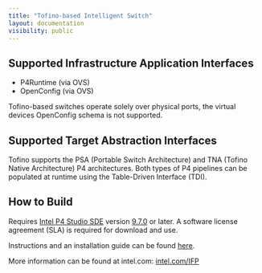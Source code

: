 ```yaml
---
title: "Tofino-based Intelligent Switch"
layout: documentation
visibility: public
---
```


## Supported Infrastructure Application Interfaces ##

 - P4Runtime (via OVS)
 - OpenConfig (via OVS)

Tofino-based switches operate solely over physical ports, the virtual devices OpenConfig schema is not supported.

## Supported Target Abstraction Interfaces ##

Tofino supports the PSA (Portable Switch Architecture) and TNA (Tofino Native Architecture) P4 architectures.  Both types of P4 pipelines can be populated at runtime using the Table-Driven Interface (TDI).
 
## How to Build ##

Requires [Intel P4 Studio SDE](https://www.intel.com/content/www/us/en/secure/confidential/collections/programmable-ethernet-switch-products/p4-suite/p4-studio.html?s=Newest "P4 Studio Download") version [9.7.0](https://cdrdv2.intel.com/v1/dl/getContent/669803 "P4 Studio 9.7") or later.  A software license agreement (SLA) is required for download and use.

Instructions and an installation guide can be found [here](https://github.com/ipdk-io/ovs/blob/ovs-with-p4/Documentation/intro/install/ovs-with-p4-tofino.rst "ovs-with-p4-tofino").

More information can be found at intel.com: <a href="https://www.intel.com/IFP">intel.com/IFP</a>

